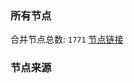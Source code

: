 ### 所有节点
合并节点总数: `1771`
[节点链接](https://raw.githubusercontent.com/rzhy1/11/master/sub/sub_merge_base64.txt)

### 节点来源
